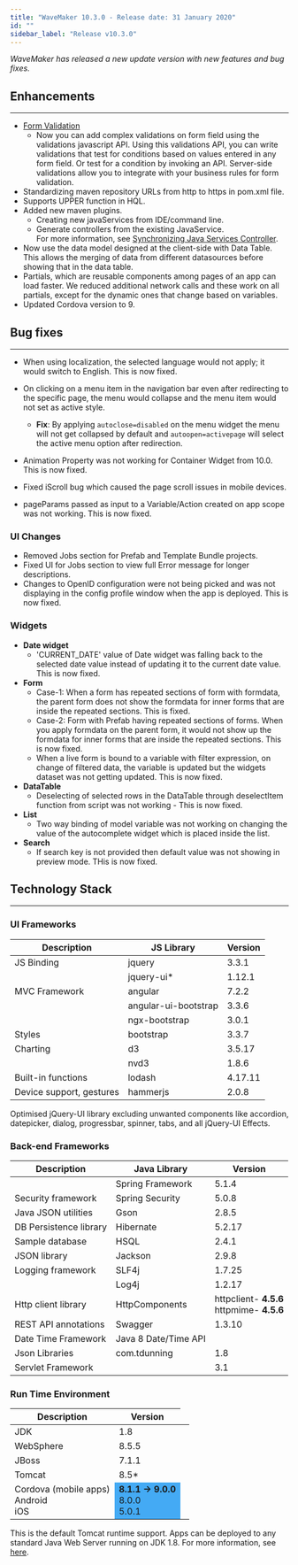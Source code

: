 ```yaml
---
title: "WaveMaker 10.3.0 - Release date: 31 January 2020"
id: ""
sidebar_label: "Release v10.3.0"
---
```

*WaveMaker has released a new update version with new features and bug fixes.*

## Enhancements

---

- [Form Validation](/learn/app-development/widgets/datalive/form/form-field-validator)  
  - Now you can add complex validations on form field using the validations javascript API. Using this validations API, you can write validations that test for conditions based on values entered in any form field. Or test for a condition by invoking an API. Server-side validations allow you to integrate with your business rules for form validation.
- Standardizing maven repository URLs from http to https in pom.xml file.
- Supports UPPER function in HQL.
- Added new maven plugins. 
  - Creating new javaServices from IDE/command line.
  - Generate controllers from the existing JavaService. <br>
  For more information, see [Synchronizing Java Services Controller](/learn/how-tos/synchronizing-java-services-controller).
- Now use the data model designed at the client-side with Data Table. This allows the merging of data from different datasources before showing that in the data table.
- Partials, which are reusable components among pages of an app can load faster. We reduced additional network calls and these work on all partials, except for the dynamic ones that change based on variables.
- Updated Cordova version to 9.

## Bug fixes

---

- When using localization, the selected language would not apply; it would switch to English. This is now fixed.
- On clicking on a menu item in the navigation bar even after redirecting to the specific page, the menu would collapse and the menu item would not set as active style. 
  - **Fix**: By applying `autoclose=disabled` on the menu widget the menu will not get collapsed by default and `autoopen=activepage` will select the active menu option after redirection.

- Animation Property was not working for Container Widget from 10.0. This is now fixed.
- Fixed iScroll bug which caused the page scroll issues in mobile devices.
- pageParams passed as input to a Variable/Action created on app scope was not working. This is now fixed.

### UI Changes

- Removed Jobs section for Prefab and Template Bundle projects.
- Fixed UI for Jobs section to view full Error message for longer descriptions.
- Changes to OpenID configuration were not being picked and was not displaying in the config profile window when the app is deployed. This is now fixed.

### Widgets

- **Date widget**
  - 'CURRENT_DATE' value of Date widget was falling back to the selected date value instead of updating it to the current date value. This is now fixed. 
- **Form**
  - Case-1: When a form has repeated sections of form with formdata, the parent form does not show the formdata for inner forms that are inside the repeated sections. This is fixed.
  - Case-2: Form with Prefab having repeated sections of forms. When you apply formdata on the parent form, it would not show up the formdata for inner forms that are inside the repeated sections. This is now fixed.
  - When a live form is bound to a variable with filter expression, on change of filtered data, the variable is updated but the widgets dataset was not getting updated. This is now fixed. 
- **DataTable**  
  - Deselecting of selected rows in the DataTable through deselectItem function from script was not working - This is now fixed.
- **List**
  - Two way binding of model variable was not working on changing the value of the autocomplete widget which is placed inside the list.
- **Search**
  - If search key is not provided then default value was not showing in preview mode. THis is now fixed.

## Technology Stack

---

### UI Frameworks

| Description | JS Library | Version |
| --- | --- | --- |
| JS Binding | jquery | 3.3.1 |
|  | jquery-ui* | 1.12.1 |
| MVC Framework | angular | 7.2.2 |
|  | angular-ui-bootstrap | 3.3.6 |
|  | ngx-bootstrap | 3.0.1 |
| Styles | bootstrap | 3.3.7 |
| Charting | d3 | 3.5.17 |
|  | nvd3 | 1.8.6 |
| Built-in functions | lodash | 4.17.11 |
| Device support, gestures | hammerjs | 2.0.8 |

Optimised jQuery-UI library excluding unwanted components like accordion, datepicker, dialog, progressbar, spinner, tabs, and all jQuery-UI Effects.

### Back-end Frameworks

| Description | Java Library | Version |
| --- | --- | --- |
|  | Spring Framework |5.1.4 |
| Security framework | Spring Security | 5.0.8 |
| Java JSON utilities | Gson |2.8.5 |
| DB Persistence library | Hibernate |5.2.17 |
| Sample database | HSQL |2.4.1 |
| JSON library | Jackson |2.9.8 |
| Logging framework | SLF4j |1.7.25 |
|  | Log4j | 1.2.17 |
| Http client library | HttpComponents |httpclient- **4.5.6** <br> httpmime- **4.5.6** |
| REST API annotations | Swagger | 1.3.10 |
| Date Time Framework | Java 8 Date/Time API |  |
| Json Libraries | com.tdunning |  1.8 |
| Servlet Framework |  | 3.1 |

### Run Time Environment

| Description | Version |
| --- | --- |
| JDK | 1.8 |
| WebSphere | 8.5.5 |
| JBoss | 7.1.1 |
| Tomcat | 8.5* |
| Cordova (mobile apps) <br> Android <br> iOS <td bgcolor="#44aaf4"> **8.1.1 -> 9.0.0** <br> 8.0.0   <br> 5.0.1 |


This is the default Tomcat runtime support. Apps can be deployed to any standard Java Web Server running on JDK 1.8. For more information, see [here](/learn/app-development/deployment/deployment-web-server).
